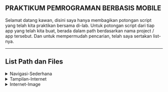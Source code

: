 ## PRAKTIKUM PEMROGRAMAN BERBASIS MOBILE

Selamat datang kawan,  disini saya hanya membagikan potongan script yang telah kita praktikan bersama di-lab. Untuk potongan script dari tiap app yang telah kita buat, berada dalam path berdasarkan nama project / app tersebut. Dan untuk mempermudah pencarian, telah saya sertakan list-nya.  

<hr>


<h2>List Path dan Files</h2>

<details>
  <summary> Navigasi-Sederhana</font></summary>  
  <ul>
    <li><a href="Navigasi-Sederhana/MainScreen.kt">MainScreen.kt</a></li>
    <li><a href="Navigasi-Sederhana/SecondScreen.kt">SecondScreen.kt</a></li>
    <li><a href="Navigasi-Sederhana/ThirdScreen.kt">ThirdScreen.kt</a></li>
    <li><a href="Navigasi-Sederhana/MainActivity.kt">MainActivity.kt</a></li>
    <li><a href="Navigasi-Sederhana/Dependencies.md">Dependencies.md</a></li>
  </ul>  
</details>

<details><summary>Tampilan-Internet</summary>  
  <ul>
    <li><a href="Tampilan-Internet/ApiService.kt">ApiService.kt</a></li>
    <li><a href="Tampilan-Internet/MainViewModel.kt">MainViewModel.kt</a></li>
    <li><a href="Tampilan-Internet/Post.kt">Post.kt</a></li>
    <li><a href="Tampilan-Internet/MainActivity.kt">MainActivity.kt</a></li>
    <li><a href="Tampilan-Internet/Dependencies.md">Dependencies.md</a></li>
    <li><a href="Tampilan-Internet/Izin-Internet.md">Izin-Internet.md</a></li>
  </ul>
</details>

<details><summary>Internet-Image</summary>  
  <ul>
    <li><a href="Internet-Image/ApiService.kt">ApiService.kt</a></li>
    <li><a href="Internet-Image/PhotosRepository.kt">PhotosRepository.kt</a></li>
    <li><a href="Internet-Image/PhotoViewModel.kt">PhotoViewModel.kt</a></li>
    <li><a href="Internet-Image/PhotoScreen.kt">PhotoScreen.kt</a></li>
    <li><a href="Internet-Image/MainActivity.kt">MainActivity.kt</a></li>
    <li><a href="Internet-Image/Dependencies.md">Dependencies.md</a></li>
    <li><a href="Internet-Image/Izin-Internet.md">Izin-Internet.md</a></li>
  </ul>
</details>
